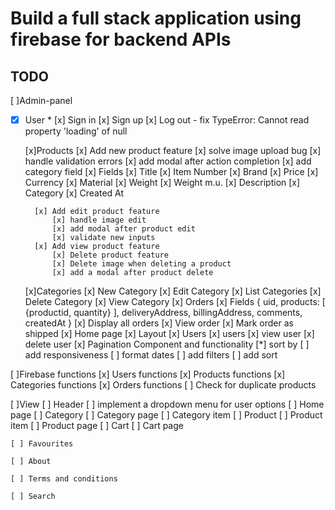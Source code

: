 # Build a full stack application using firebase for backend APIs

## TODO 

[ ]Admin-panel

* [x] User
       * [x] Sign in
        [x] Sign up
        [x] Log out - fix TypeError: Cannot read property 'loading' of null

    [x]Products
        [x] Add new product feature 
            [x] solve image upload bug
            [x] handle validation errors
            [x] add modal after action completion
            [x] add category field
                [x] Fields
                    [x] Title
                    [x] Item Number
                    [x] Brand
                    [x] Price
                    [x] Currency
                    [x] Material
                    [x] Weight
                    [x] Weight m.u.
                    [x] Description
                    [x] Category
                    [x] Created At
   
        [x] Add edit product feature
            [x] handle image edit
            [x] add modal after product edit
            [x] validate new inputs
        [x] Add view product feature
            [x] Delete product feature
            [x] Delete image when deleting a product
            [x] add a modal after product delete

    [x]Categories 
        [x] New Category
        [x] Edit Category
        [x] List Categories
        [x] Delete Category
        [x] View Category
    [x] Orders
        [x] Fields 
            {
                uid, 
                products: [
                    {productid, quantity}
                ],
                deliveryAddress, 
                billingAddress,
                comments,
                createdAt
            }
        [x] Display all orders
        [x] View order
        [x] Mark order as shipped
    [x] Home page 
        [x] Layout
    [x] Users
        [x] users
        [x] view user
        [x] delete user
    [x] Pagination Component and functionality
    [*] sort by 
    [ ] add responsiveness
    [ ] format dates 
    [ ] add filters 
    [ ] add sort

[ ]Firebase functions
    [x] Users functions
    [x] Products functions
    [x] Categories functions
    [x] Orders functions
    [ ] Check for duplicate products

[ ]View 
    [ ] Header
        [ ] implement a dropdown menu for user options
    [ ] Home page
    [ ] Category
        [ ] Category page 
        [ ] Category item
    [ ] Product 
        [ ] Product item 
        [ ] Product page 
    [ ] Cart
        [ ] Cart page
    
    [ ] Favourites 

    [ ] About 

    [ ] Terms and conditions

    [ ] Search 